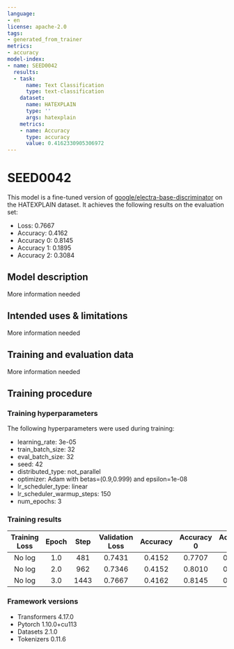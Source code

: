 ```yaml
---
language:
- en
license: apache-2.0
tags:
- generated_from_trainer
metrics:
- accuracy
model-index:
- name: SEED0042
  results:
  - task:
      name: Text Classification
      type: text-classification
    dataset:
      name: HATEXPLAIN
      type: ''
      args: hatexplain
    metrics:
    - name: Accuracy
      type: accuracy
      value: 0.4162330905306972
---
```


<!-- This model card has been generated automatically according to the information the Trainer had access to. You
should probably proofread and complete it, then remove this comment. -->

# SEED0042

This model is a fine-tuned version of [google/electra-base-discriminator](https://huggingface.co/google/electra-base-discriminator) on the HATEXPLAIN dataset.
It achieves the following results on the evaluation set:
- Loss: 0.7667
- Accuracy: 0.4162
- Accuracy 0: 0.8145
- Accuracy 1: 0.1895
- Accuracy 2: 0.3084

## Model description

More information needed

## Intended uses & limitations

More information needed

## Training and evaluation data

More information needed

## Training procedure

### Training hyperparameters

The following hyperparameters were used during training:
- learning_rate: 3e-05
- train_batch_size: 32
- eval_batch_size: 32
- seed: 42
- distributed_type: not_parallel
- optimizer: Adam with betas=(0.9,0.999) and epsilon=1e-08
- lr_scheduler_type: linear
- lr_scheduler_warmup_steps: 150
- num_epochs: 3

### Training results

| Training Loss | Epoch | Step | Validation Loss | Accuracy | Accuracy 0 | Accuracy 1 | Accuracy 2 |
|:-------------:|:-----:|:----:|:---------------:|:--------:|:----------:|:----------:|:----------:|
| No log        | 1.0   | 481  | 0.7431          | 0.4152   | 0.7707     | 0.1805     | 0.3650     |
| No log        | 2.0   | 962  | 0.7346          | 0.4152   | 0.8010     | 0.2190     | 0.2774     |
| No log        | 3.0   | 1443 | 0.7667          | 0.4162   | 0.8145     | 0.1895     | 0.3084     |


### Framework versions

- Transformers 4.17.0
- Pytorch 1.10.0+cu113
- Datasets 2.1.0
- Tokenizers 0.11.6
